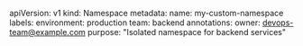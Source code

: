apiVersion: v1
kind: Namespace
metadata:
  name: my-custom-namespace
  labels:
    environment: production
    team: backend
  annotations:
    owner: devops-team@example.com
    purpose: "Isolated namespace for backend services"
    
